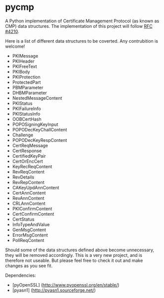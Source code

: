 # pycmp

A Python implementation of Certificate Management Protocol (as known as CMP) data structures.
The implementation of this project will follow [RFC #4210](https://www.ietf.org/rfc/rfc4210.txt).

Here is a list of different data structures to be coverted. Any contrubition is welcome!

- PKIMessage
- PKIHeader
- PKIFreeText
- PKIBody
- PKIProtection
- ProtectedPart
- PBMParameter
- DHBMParameter
- NestedMessageContent
- PKIStatus
- PKIFailureInfo
- PKIStatusInfo
- OOBCertHash
- POPOSigningKeyInput
- POPODecKeyChallContent
- Challenge
- POPODecKeyRespContent
- CertReqMessage
- CertResponse
- CertifiedKeyPair
- CertOrEncCert
- KeyRecReqContent
- RevReqContent
- RevDetails
- RevRepContent
- CAKeyUpdAnnContent
- CertAnnContent
- RevAnnContent
- CRLAnnContent
- PKIConfirmContent
- CertConfirmContent
- CertStatus
- InfoTypeAndValue
- GenMsgContent
- ErrorMsgContent
- PollReqContent

Should some of the data structures defined above become unnecessary, they will be removed accordingly.
This is a very new project, and is therefore not useable. But please feel free to check it out and make changes as you see fit.

Dependencies:
- [pyOpenSSL] (http://www.pyopenssl.org/en/stable/)
- [pyasn1] (http://pyasn1.sourceforge.net/)

